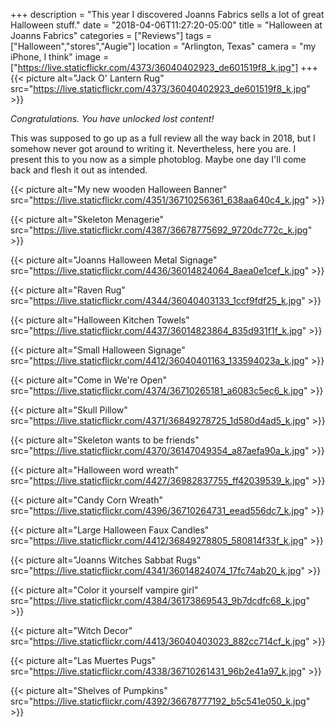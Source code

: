 +++
description = "This year I discovered Joanns Fabrics sells a lot of great Halloween stuff."
date = "2018-04-06T11:27:20-05:00"
title = "Halloween at Joanns Fabrics"
categories = ["Reviews"]
tags = ["Halloween","stores","Augie"]
location = "Arlington, Texas"
camera = "my iPhone, I think"
image = ["https://live.staticflickr.com/4373/36040402923_de601519f8_k.jpg"]
+++
{{< picture alt="Jack O' Lantern Rug" src="https://live.staticflickr.com/4373/36040402923_de601519f8_k.jpg" >}}
<!--more-->

*Congratulations. You have unlocked lost content!*

This was supposed to go up as a full review all the way back in 2018, but I somehow never got around to writing it. Nevertheless, here you are. I present this to you now as a simple photoblog. Maybe one day I'll come back and flesh it out as intended.

{{< picture alt="My new wooden Halloween Banner" src="https://live.staticflickr.com/4351/36710256361_638aa640c4_k.jpg" >}}

{{< picture alt="Skeleton Menagerie" src="https://live.staticflickr.com/4387/36678775692_9720dc772c_k.jpg" >}}

{{< picture alt="Joanns Halloween Metal Signage" src="https://live.staticflickr.com/4436/36014824064_8aea0e1cef_k.jpg" >}}

{{< picture alt="Raven Rug" src="https://live.staticflickr.com/4344/36040403133_1ccf9fdf25_k.jpg" >}}

{{< picture alt="Halloween Kitchen Towels" src="https://live.staticflickr.com/4437/36014823864_835d931f1f_k.jpg" >}}

{{< picture alt="Small Halloween Signage" src="https://live.staticflickr.com/4412/36040401163_133594023a_k.jpg" >}}

{{< picture alt="Come in We're Open" src="https://live.staticflickr.com/4374/36710265181_a6083c5ec6_k.jpg" >}}

{{< picture alt="Skull Pillow" src="https://live.staticflickr.com/4371/36849278725_1d580d4ad5_k.jpg" >}}

{{< picture alt="Skeleton wants to be friends" src="https://live.staticflickr.com/4370/36147049354_a87aefa90a_k.jpg" >}}

{{< picture alt="Halloween word wreath" src="https://live.staticflickr.com/4427/36982837755_ff42039539_k.jpg" >}}

{{< picture alt="Candy Corn Wreath" src="https://live.staticflickr.com/4396/36710264731_eead556dc7_k.jpg" >}}

{{< picture alt="Large Halloween Faux Candles" src="https://live.staticflickr.com/4412/36849278805_580814f33f_k.jpg" >}}

{{< picture alt="Joanns Witches Sabbat Rugs" src="https://live.staticflickr.com/4341/36014824074_17fc74ab20_k.jpg" >}}

{{< picture alt="Color it yourself vampire girl" src="https://live.staticflickr.com/4384/36173869543_9b7dcdfc68_k.jpg" >}}

{{< picture alt="Witch Decor" src="https://live.staticflickr.com/4413/36040403023_882cc714cf_k.jpg" >}}

{{< picture alt="Las Muertes Pugs" src="https://live.staticflickr.com/4338/36710261431_96b2e41a97_k.jpg" >}}

{{< picture alt="Shelves of Pumpkins" src="https://live.staticflickr.com/4392/36678777192_b5c541e050_k.jpg" >}}

